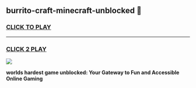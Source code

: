 
## burrito-craft-minecraft-unblocked 👋
<h3>
<a href="https://premium.freeplayer.one?title=burrito-craft-minecraft-unblocked&ref=14F">CLICK TO PLAY</a></h3>
<hr>

<h3>
<a href="https://premium.freeplayer.one?title=burrito-craft-minecraft-unblocked&ref=14F">CLICK 2 PLAY</a>
  
</h3>

<a href="https://premium.freeplayer.one?title=burrito-craft-minecraft-unblocked&ref=12F/"><img src="https://clearcache.store/games.png"></a>


**worlds hardest game unblocked: Your Gateway to Fun and Accessible Online Gaming**
